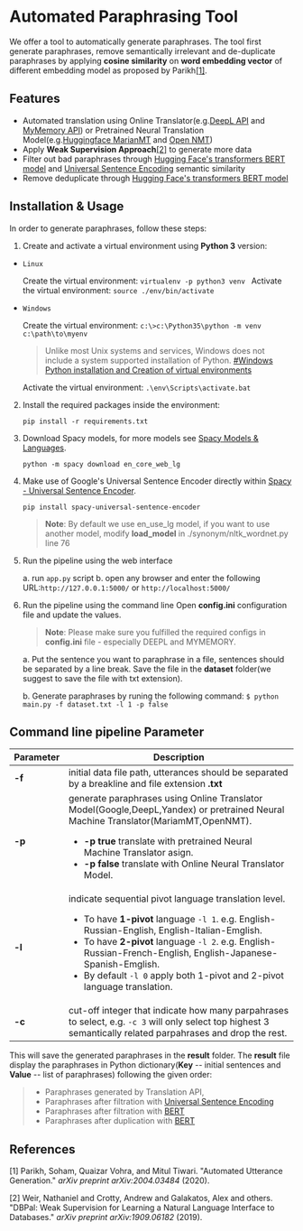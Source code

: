 
  

# Automated Paraphrasing Tool

We offer a tool to automatically generate paraphrases. The tool first generate paraphrases, remove semantically irrelevant and de-duplicate paraphrases by applying **cosine similarity** on **word embedding vector** of different embedding model as proposed by Parikh[[1]](#1).

## Features

- Automated translation using Online Translator(e.g.[DeepL API](https://www.deepl.com/en/docs-api/) and [MyMemory API](https://mymemory.translated.net/doc/)) or Pretrained Neural Translation Model(e.g.[Huggingface MarianMT](https://huggingface.co/transformers/model_doc/marian.html) and [Open NMT](https://opennmt.net/Models-py/))
- Apply **Weak Supervision Approach**[[2]](#2) to generate more data
- Filter out bad paraphrases through [Hugging Face's transformers BERT model](https://huggingface.co/transformers/model_doc/bert.html#bertmodel) and [Universal Sentence Encoding](https://tfhub.dev/google/universal-sentence-encoder/4) semantic similarity
- Remove deduplicate through [Hugging Face's transformers BERT model](https://huggingface.co/transformers/model_doc/bert.html#bertmodel)

 

Installation & Usage
---------------
In order to generate paraphrases, follow these steps:
  
1. Create and activate a virtual environment using **Python 3** version:

*  `Linux`

   Create the virtual environment: ```virtualenv -p python3 venv ``` 
   Activate the virtual environment: ``` source ./env/bin/activate ```

*  `Windows`

   Create the virtual environment: ``` c:\>c:\Python35\python -m venv c:\path\to\myenv ```

   >Unlike most Unix systems and services, Windows does not include a system supported installation of Python. [#Windows Python installation and Creation of virtual environments](https://docs.python.org/3/using/windows.html#using-on-windows)

    Activate the virtual environment: ``` .\env\Scripts\activate.bat ```

2. Install the required packages inside the environment:

   ``` 
   pip install -r requirements.txt
   ```

3. Download Spacy models, for more models see [Spacy Models & Languages](https://spacy.io/models/en).

   ```
   python -m spacy download en_core_web_lg
   ```

4. Make use of Google's Universal Sentence Encoder directly within [Spacy - Universal Sentence Encoder](https://github.com/MartinoMensio/spacy-universal-sentence-encoder).

   ```
   pip install spacy-universal-sentence-encoder
   ```
   > **Note**: By default we use en_use_lg model, if you want to use another model, modify **load_model** in ./synonym/nltk_wordnet.py line 76 

5. Run the pipeline using the web interface

      a. run ```app.py``` script
      b. open any browser and enter the following URL:```http://127.0.0.1:5000/``` or ```http://localhost:5000/```

6. Run the pipeline using the command line
Open **config.ini** configuration file and update the values.

   >  **Note**: Please make sure you fulfilled the required configs in **config.ini** file - especially DEEPL and MYMEMORY.

    a. Put the sentence you want to paraphrase in a file, sentences should be separated by a line break. Save the file in the **dataset** folder(we suggest to save the file with txt extension).
    
    b. Generate paraphrases by runing the following command:
        ```
        $ python main.py -f dataset.txt -l 1 -p false
        ```

## Command line pipeline Parameter
| Parameter | Description |
| ------ | ------ |
| **-f** | initial data file path, utterances should be separated by a breakline and file extension **.txt** |
| **-p** | generate paraphrases using Online Translator Model(Google,DeepL,Yandex) or pretrained Neural Machine Translator(MariamMT,OpenNMT).<ul><li>**-p true** translate with pretrained Neural Machine Translator asign.</li><li>**-p false** translate with Online Neural Translator  Model.</li></ul>|
| **-l** | indicate sequential pivot language translation level.<ul><li>To have **1-pivot** language `-l 1`. e.g. English-Russian-English, English-Italian-Emglish.</li><li>To have **2-pivot** language `-l 2`. e.g. English-Russian-French-English, English-Japanese-Spanish-Emglish.</li><li> By default `-l 0` apply both 1-pivot and 2-pivot language translation.</li></ul>|
| **-c** | cut-off integer that indicate how many parpahrases to select, e.g. `-c 3` will only select top highest 3 semantically related parpahrases and drop the rest.|


This will save the generated paraphrases in the **result** folder. The **result** file display the paraphrases in Python dictionary(**Key** -- initial sentences and **Value** -- list of paraphrases) following the given order:
>- Paraphrases generated by Translation API,
>- Paraphrases after filtration with [Universal Sentence Encoding](https://tfhub.dev/google/universal-sentence-encoder/4)
>- Paraphrases after filtration with [BERT](https://huggingface.co/transformers/model_doc/bert.html#bertmodel)
>- Paraphrases after duplication with [BERT](https://huggingface.co/transformers/model_doc/bert.html#bertmodel)




## References
<a id="1">[1]</a> Parikh, Soham, Quaizar Vohra, and Mitul Tiwari. "Automated Utterance Generation." _arXiv preprint arXiv:2004.03484_ (2020).

<a id="2">[2]</a> Weir, Nathaniel and Crotty, Andrew and Galakatos, Alex and others. "DBPal: Weak Supervision for Learning a Natural Language Interface to Databases." _arXiv preprint arXiv:1909.06182_ (2019).